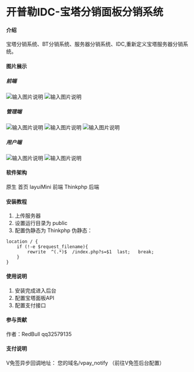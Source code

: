 # 开普勒IDC-宝塔分销面板分销系统

#### 介绍
宝塔分销系统、BT分销系统、服务器分销系统、IDC,重新定义宝塔服务器分销系统。

#### 图片展示

##### 前端

![输入图片说明](https://images.gitee.com/uploads/images/2021/1122/150931_ccf8d943_4920524.png "屏幕截图.png")
![输入图片说明](https://images.gitee.com/uploads/images/2021/1122/151003_1dbf903d_4920524.png "屏幕截图.png")


##### 管理端

![输入图片说明](https://images.gitee.com/uploads/images/2021/1122/151048_57bf859a_4920524.png "屏幕截图.png")
![输入图片说明](https://images.gitee.com/uploads/images/2021/1122/151124_7bd8c0c0_4920524.png "屏幕截图.png")
![输入图片说明](https://images.gitee.com/uploads/images/2021/1122/151141_410d9878_4920524.png "屏幕截图.png")

##### 用户端

![输入图片说明](https://images.gitee.com/uploads/images/2021/1122/160741_78d3b083_4920524.png "屏幕截图.png")
![输入图片说明](https://images.gitee.com/uploads/images/2021/1122/160726_d9d1ac1f_4920524.png "屏幕截图.png")



#### 软件架构
原生       首页
layuiMini  前端
Thinkphp   后端


#### 安装教程

1.  上传服务器
2.  设置运行目录为 public
3.  配置伪静态为 Thinkphp
伪静态：
```
location / {
	if (!-e $request_filename){
		rewrite  ^(.*)$  /index.php?s=$1  last;   break;
	}
}
```


#### 使用说明

1.  安装完成进入后台
2.  配置宝塔面板API
3.  配置支付接口

#### 参与贡献

作者：RedBull qq32579135

#### 支付说明

V免签异步回调地址： 您的域名/vpay_notify （前往V免签后台配置）